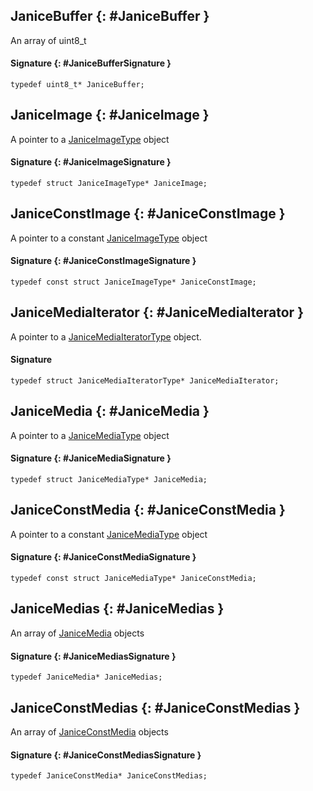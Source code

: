 ## JaniceBuffer {: #JaniceBuffer }

An array of uint8_t

#### Signature {: #JaniceBufferSignature }

```
typedef uint8_t* JaniceBuffer;
```

## JaniceImage {: #JaniceImage }

A pointer to a [JaniceImageType](structs.md#JaniceImageType) object

#### Signature {: #JaniceImageSignature }

```
typedef struct JaniceImageType* JaniceImage;
```

## JaniceConstImage {: #JaniceConstImage }

A pointer to a constant [JaniceImageType](structs.md#JaniceImageType) object

#### Signature {: #JaniceConstImageSignature }

```
typedef const struct JaniceImageType* JaniceConstImage;
```

## JaniceMediaIterator {: #JaniceMediaIterator }

A pointer to a [JaniceMediaIteratorType](structs.md#JaniceMediaIteratorType) object.

#### Signature

```
typedef struct JaniceMediaIteratorType* JaniceMediaIterator;
```

## JaniceMedia {: #JaniceMedia }

A pointer to a [JaniceMediaType](structs.md#JaniceMediaType) object

#### Signature {: #JaniceMediaSignature }

```
typedef struct JaniceMediaType* JaniceMedia;
```

## JaniceConstMedia {: #JaniceConstMedia }

A pointer to a constant [JaniceMediaType](structs.md#JaniceMediaType) object

#### Signature {: #JaniceConstMediaSignature }

```
typedef const struct JaniceMediaType* JaniceConstMedia;
```

## JaniceMedias {: #JaniceMedias }

An array of [JaniceMedia](#JaniceMedia) objects

#### Signature {: #JaniceMediasSignature }

```
typedef JaniceMedia* JaniceMedias;
```

## JaniceConstMedias {: #JaniceConstMedias }

An array of [JaniceConstMedia](#JaniceConstMedia) objects

#### Signature {: #JaniceConstMediasSignature }

```
typedef JaniceConstMedia* JaniceConstMedias;
```
